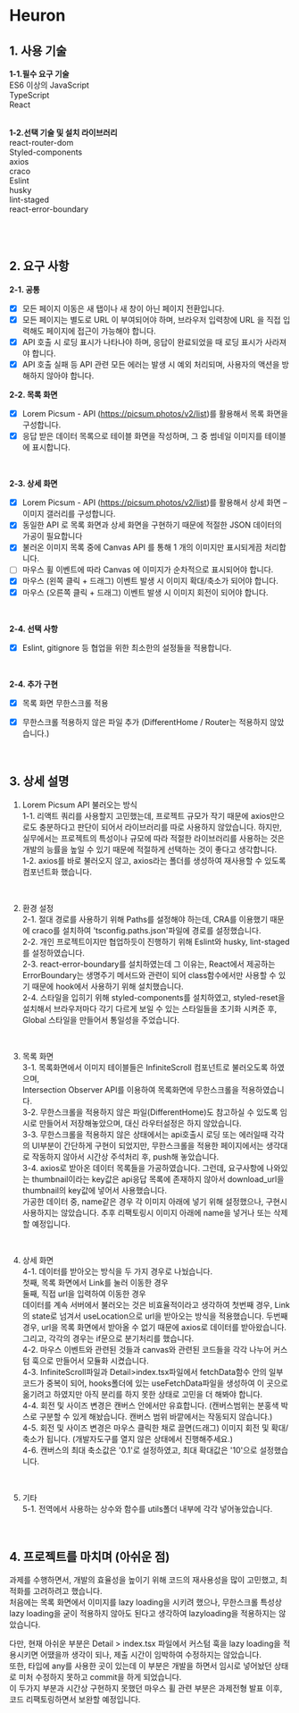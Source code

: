 <div >

# **Heuron**

## **1. 사용 기술**

**1-1.필수 요구 기술**  
 ES6 이상의 JavaScript  
 TypeScript  
 React   
 <br/>  

 **1-2.선택 기술 및 설치 라이브러리**  
 react-router-dom  
 Styled-components  
 axios  
 craco  
 Eslint  
 husky  
 lint-staged  
 react-error-boundary  

<br/>
<br/>

## **2. 요구 사항**

 **2-1. 공통**
- [x] 모든 페이지 이동은 새 탭이나 새 창이 아닌 페이지 전환입니다.  
- [x] 모든 페이지는 별도로 URL 이 부여되어야 하며, 브라우저 입력창에 URL 을 직접 입력해도 페이지에 접근이 가능해야 합니다.  
- [x] API 호출 시 로딩 표시가 나타나야 하며, 응답이 완료되었을 때 로딩 표시가 사라져야
합니다.  
- [x] API 호출 실패 등 API 관련 모든 에러는 발생 시 예외 처리되며, 사용자의 액션을
방해하지 않아야 합니다.
         <br/>

 **2-2. 목록 화면**
- [x] Lorem Picsum - API (https://picsum.photos/v2/list)를 활용해서 목록 화면을
구성합니다.   
- [x] 응답 받은 데이터 목록으로 테이블 화면을 작성하며, 그 중 썸네일 이미지를 테이블에
표시합니다.
<br/>

 **2-3. 상세 화면**
- [x] Lorem Picsum - API (https://picsum.photos/v2/list)를 활용해서 상세 화면 – 이미지
갤러리를 구성합니다. 
- [x] 동일한 API 로 목록 화면과 상세 화면을 구현하기 때문에 적절한 JSON 데이터의 가공이
필요합니다 
- [x] 불러온 이미지 목록 중에 Canvas API 를 통해 1 개의 이미지만 표시되게끔 처리합니다.
- [ ] 마우스 휠 이벤트에 따라 Canvas 에 이미지가 순차적으로 표시되어야 합니다.
- [x] 마우스 (왼쪽 클릭 + 드래그) 이벤트 발생 시 이미지 확대/축소가 되어야 합니다.
- [x] 마우스 (오른쪽 클릭 + 드래그) 이벤트 발생 시 이미지 회전이 되어야 합니다.
<br/>

**2-4. 선택 사항**
- [x]  Eslint, gitignore 등 협업을 위한 최소한의 설정들을 적용합니다. 
<br/>

**2-4. 추가 구현**
- [x] 목록 화면 무한스크롤 적용
- [x] 무한스크롤 적용하지 않은 파일 추가 (DifferentHome / Router는 적용하지 않았습니다.)


<br/>

## **3. 상세 설명**

1. Lorem Picsum API 불러오는 방식  
 1-1. 리액트 쿼리를 사용할지 고민했는데, 프로젝트 규모가 작기 때문에 axios만으로도 충분하다고 판단이 되어서 라이브러리를 따로 사용하지 않았습니다. 하지만, 실무에서는 프로젝트의 특성이나 규모에 따라 적절한 라이브러리를 사용하는 것은 개발의 능률을 높일 수 있기 때문에 적절하게 선택하는 것이 좋다고 생각합니다.  
 1-2. axios를 바로 불러오지 않고, axios라는 폴더를 생성하여 재사용할 수 있도록 컴포넌트화 했습니다.
<br/>

2. 환경 설정   
 2-1. 절대 경로를 사용하기 위해 Paths를 설정해야 하는데, CRA를 이용했기 때문에 craco를 설치하여 'tsconfig.paths.json'파일에 경로를 설정했습니다.  
 2-2. 개인 프로젝트이지만 협업하듯이 진행하기 위해 Eslint와 husky, lint-staged를 설정하였습니다.  
 2-3. react-error-boundary를 설치하였는데 그 이유는, React에서 제공하는 ErrorBoundary는 생명주기 메서드와 관련이 되어 class함수에서만 사용할 수 있기 때문에 hook에서 사용하기 위해 설치했습니다.  
 2-4. 스타일을 입히기 위해 styled-components를 설치하였고, styled-reset을 설치해서 브라우저마다 각기 다르게 보일 수 있는 스타일들을 초기화 시켜준 후, Global 스타일을 만들어서 통일성을 주었습니다.  
<br/>
 
3. 목록 화면  
 3-1. 목록화면에서 이미지 테이블들은 InfiniteScroll 컴포넌트로 불러오도록 하였으며,  
 Intersection Observer API를 이용하여 목록화면에 무한스크롤을 적용하였습니다.   
 3-2. 무한스크롤을 적용하지 않은 파일(DifferentHome)도 참고하실 수 있도록 임시로 만들어서 저장해놓았으며, 대신 라우터설정은 하지 않았습니다.  
 3-3. 무한스크롤을 적용하지 않은 상태에서는 api호출시 로딩 또는 에러일때 각각의 UI부분이 간단하게 구현이 되었지만, 무한스크롤을 적용한 페이지에서는 생각대로 작동하지 않아서 시간상 주석처리 후, push해 놓았습니다.  
 3-4. axios로 받아온 데이터 목록들을 가공하였습니다. 그런데, 요구사항에 나와있는 thumbnail이라는 key값은 api응답 목록에 존재하지 않아서 download_url을 thumbnail의 key값에 넣어서 사용했습니다.  
 가공한 데이터 중, name같은 경우 각 이미지 아래에 넣기 위해 설정했으나, 구현시 사용하지는 않았습니다. 추후 리팩토링시 이미지 아래에 name을 넣거나 또는 삭제할 예정입니다.  
<br/>
 
4. 상세 화면  
 4-1. 데이터를 받아오는 방식을 두 가지 경우로 나눴습니다.  
 첫째, 목록 화면에서 Link를 눌러 이동한 경우  
 둘째, 직접 url을 입력하여 이동한 경우  
 데이터를 계속 서버에서 불러오는 것은 비효율적이라고 생각하여 첫번째 경우, Link의 state로 넘겨서 useLocation으로 url을 받아오는 방식을 적용했습니다.
 두번째 경우, url을 목록 화면에서 받아올 수 없기 때문에 axios로 데이터를 받아왔습니다.  
 그리고, 각각의 경우는 if문으로 분기처리를 했습니다.  
 4-2. 마우스 이벤트와 관련된 것들과 canvas와 관련된 코드들을 각각 나누어 커스텀 훅으로 만들어서 모듈화 시켰습니다.  
 4-3. InfiniteScroll파일과 Detail>index.tsx파일에서 fetchData함수 안의 일부 코드가 중복이 되어,  hooks폴더에 있는 useFetchData파일을 생성하여 이 곳으로 옮기려고 하였지만 아직 분리를 하지 못한 상태로 고민을 더 해봐야 합니다.  
 4-4. 회전 및 사이즈 변경은 캔버스 안에서만 유효합니다. (캔버스범위는 분홍색 박스로 구분할 수 있게 해놨습니다. 캔버스 범위 바깥에서는 작동되지 않습니다.)  
 4-5. 회전 및 사이즈 변경은 마우스 클릭한 채로 끌면(드래그) 이미지 회전 및 확대/축소가 됩니다. (개발자도구를 열지 않은 상태에서 진행해주세요.)   
 4-6. 캔버스의 최대 축소값은 '0.1'로 설정하였고, 최대 확대값은 '10'으로 설정했습니다.  
 <br/>
 
5. 기타  
5-1. 전역에서 사용하는 상수와 함수를 utils폴더 내부에 각각 넣어놓았습니다.  


<br/>

## **4. 프로젝트를 마치며 (아쉬운 점)**

과제를 수행하면서, 개발의 효율성을 높이기 위해 코드의 재사용성을 많이 고민했고, 최적화를 고려하려고 했습니다.  
처음에는 목록 화면에서 이미지를 lazy loading을 시키려 했으나, 무한스크롤 특성상 lazy loading을 굳이 적용하지 않아도 된다고 생각하여 lazyloading을 적용하지는 않았습니다.  

다만, 현재 아쉬운 부분은 Detail > index.tsx 파일에서 커스텀 훅을 lazy loading을 적용시키면 어땠을까 생각이 되나, 제출 시간이 임박하여 수정하지는 않았습니다.  
또한, 타입에 any를 사용한 곳이 있는데 이 부분은 개발을 하면서 임시로 넣어놨던 상태로 미처 수정하지 못하고 commit을 하게 되었습니다.  
이 두가지 부분과 시간상 구현하지 못했던 마우스 휠 관련 부분은 과제전형 발표 이후, 코드 리팩토링하면서 보완할 예정입니다.  

 
